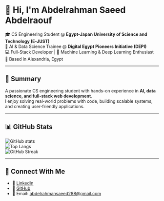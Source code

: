 # 👋 Hi, I'm Abdelrahman Saeed Abdelraouf  

🎓 CS Engineering Student @ **Egypt-Japan University of Science and Technology (E-JUST)**  
🚀 AI & Data Science Trainee @ **Digital Egypt Pioneers Initiative (DEPI)**  
💻 Full-Stack Developer | 🤖 Machine Learning & Deep Learning Enthusiast  
📍 Based in Alexandria, Egypt  

---

## 📝 Summary  
A passionate CS engineering student with hands-on experience in **AI, data science, and full-stack web development**.  
I enjoy solving real-world problems with code, building scalable systems, and creating user-friendly applications.  

---
## 📊 GitHub Stats  

![GitHub stats](https://github-readme-stats.vercel.app/api?username=Abdelrahmansa04&show_icons=true&theme=radical)  
![Top Langs](https://github-readme-stats.vercel.app/api/top-langs/?username=Abdelrahmansa04&layout=compact&theme=radical)  
![GitHub Streak](https://github-readme-streak-stats.herokuapp.com/?user=Abdelrahmansa04&theme=radical)  

---

## 🤝 Connect With Me  

- 💼 [LinkedIn](https://linkedin.com/in/abdelrahman-abdelraouf004)  
- 🐙 [GitHub](https://github.com/Abdelrahmansa04)  
- 📧 Email: abdelrahmansaeed288@gmail.com  
